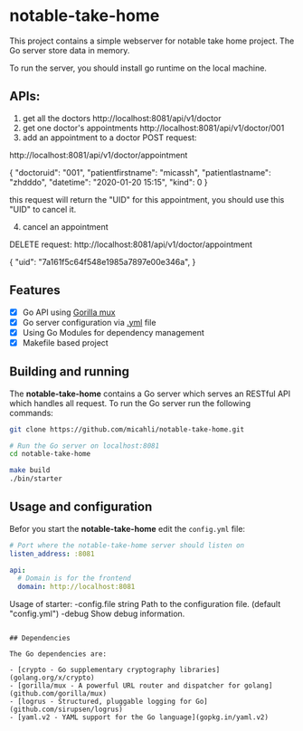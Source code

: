 # notable-take-home

This project contains a simple webserver for notable take home project. The Go server store data in memory.

To run the server, you should install go runtime on the local machine.

## APIs: 
1. get all the doctors
http://localhost:8081/api/v1/doctor
2. get one doctor's appointments
http://localhost:8081/api/v1/doctor/001
3. add an appointment to a doctor
POST request:

http://localhost:8081/api/v1/doctor/appointment

{
  "doctoruid": "001",
  "patientfirstname": "micassh",
  "patientlastname": "zhdddo",
  "datetime": "2020-01-20 15:15",
  "kind": 0
}

this request will return the "UID" for this appointment, you should use this "UID" to cancel it.

4. cancel an appointment

DELETE request:
http://localhost:8081/api/v1/doctor/appointment

{
  "uid": "7a161f5c64f548e1985a7897e00e346a",
}


## Features

- [x] Go API using [Gorilla mux](github.com/gorilla/mux)
- [x] Go server configuration via [.yml](gopkg.in/yaml.v2) file
- [x] Using Go Modules for dependency management
- [x] Makefile based project

## Building and running

The **notable-take-home** contains a Go server which serves an RESTful API which handles all request. To run the Go server run the following commands:

```sh
git clone https://github.com/micahli/notable-take-home.git

# Run the Go server on localhost:8081
cd notable-take-home

make build
./bin/starter
```

## Usage and configuration

Befor you start the **notable-take-home** edit the `config.yml` file:

```yaml
# Port where the notable-take-home server should listen on
listen_address: :8081

api:
  # Domain is for the frontend
  domain: http://localhost:8081


```
Usage of starter:
  -config.file string
      Path to the configuration file. (default "config.yml")
  -debug
      Show debug information.
```

## Dependencies

The Go dependencies are:

- [crypto - Go supplementary cryptography libraries](golang.org/x/crypto)
- [gorilla/mux - A powerful URL router and dispatcher for golang](github.com/gorilla/mux)
- [logrus - Structured, pluggable logging for Go](github.com/sirupsen/logrus)
- [yaml.v2 - YAML support for the Go language](gopkg.in/yaml.v2)
